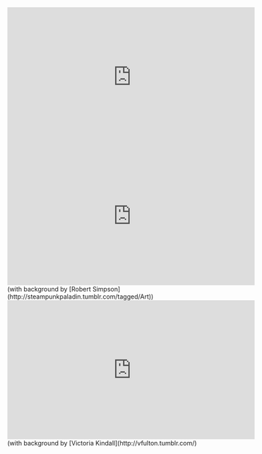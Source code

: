 <iframe width="560" height="315" src="https://www.youtube.com/embed/WYWBXe6wM5w" frameborder="0" allowfullscreen></iframe>

<iframe width="560" height="315" src="https://www.youtube.com/embed/9QFc8t8_LoE" frameborder="0" allowfullscreen></iframe>
(with background by [Robert Simpson](http://steampunkpaladin.tumblr.com/tagged/Art))
<iframe width="560" height="315" src="https://www.youtube.com/embed/5HTUi2T_y9M" frameborder="0" allowfullscreen></iframe>
(with background by [Victoria Kindall](http://vfulton.tumblr.com/)